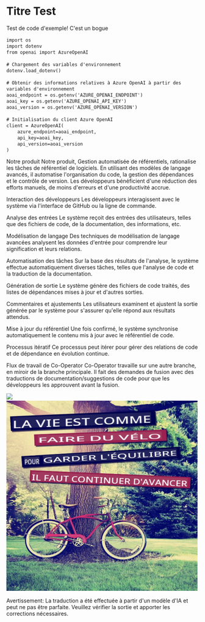 # Titre Test


Test de code d'exemple! C'est un bogue
```
import os
import dotenv
from openai import AzureOpenAI

# Chargement des variables d'environnement
dotenv.load_dotenv()

# Obtenir des informations relatives à Azure OpenAI à partir des variables d'environnement
aoai_endpoint = os.getenv('AZURE_OPENAI_ENDPOINT')
aoai_key = os.getenv('AZURE_OPENAI_API_KEY')
aoai_version = os.getenv('AZURE_OPENAI_VERSION')

# Initialisation du client Azure OpenAI
client = AzureOpenAI(
    azure_endpoint=aoai_endpoint,
    api_key=aoai_key,
    api_version=aoai_version
)
```

Notre produit
Notre produit, Gestion automatisée de référentiels, rationalise les tâches de référentiel de logiciels. En utilisant des modèles de langage avancés, il automatise l'organisation du code, la gestion des dépendances et le contrôle de version. Les développeurs bénéficient d'une réduction des efforts manuels, de moins d'erreurs et d'une productivité accrue.

Interaction des développeurs
Les développeurs interagissent avec le système via l'interface de GitHub ou la ligne de commande.

Analyse des entrées
Le système reçoit des entrées des utilisateurs, telles que des fichiers de code, de la documentation, des informations, etc.

Modélisation de langage
Des techniques de modélisation de langage avancées analysent les données d'entrée pour comprendre leur signification et leurs relations.

Automatisation des tâches
Sur la base des résultats de l'analyse, le système effectue automatiquement diverses tâches, telles que l'analyse de code et la traduction de la documentation.

Génération de sortie
Le système génère des fichiers de code traités, des listes de dépendances mises à jour et d'autres sorties.

Commentaires et ajustements
Les utilisateurs examinent et ajustent la sortie générée par le système pour s'assurer qu'elle répond aux résultats attendus.

Mise à jour du référentiel
Une fois confirmé, le système synchronise automatiquement le contenu mis à jour avec le référentiel de code.

Processus itératif
Ce processus peut itérer pour gérer des relations de code et de dépendance en évolution continue.

Flux de travail de Co-Operator
Co-Operator travaille sur une autre branche, en miroir de la branche principale. Il fait des demandes de fusion avec des traductions de documentation/suggestions de code pour que les développeurs les approuvent avant la fusion.






![](https://upload.wikimedia.org/wikipedia/commons/thumb/7/77/Google_Images_2015_logo.svg/1200px-Google_Images_2015_logo.svg.png)
![](./translated_images/bicycle.e5987a077c36459b31452b5f6322a930fe95440ab29aeb9c7cbea92148cbe694.fr.png)


Avertissement: La traduction a été effectuée à partir d'un modèle d'IA et peut ne pas être parfaite. Veuillez vérifier la sortie et apporter les corrections nécessaires.